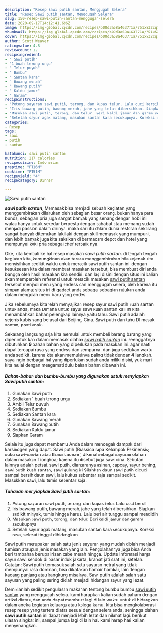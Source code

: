 ```yaml
---
description: "Resep Sawi putih santan, Menggugah Selera"
title: "Resep Sawi putih santan, Menggugah Selera"
slug: 150-resep-sawi-putih-santan-menggugah-selera
date: 2020-09-17T14:12:41.696Z
image: https://img-global.cpcdn.com/recipes/b00d3a68a463771a/751x532cq70/sawi-putih-santan-foto-resep-utama.jpg
thumbnail: https://img-global.cpcdn.com/recipes/b00d3a68a463771a/751x532cq70/sawi-putih-santan-foto-resep-utama.jpg
cover: https://img-global.cpcdn.com/recipes/b00d3a68a463771a/751x532cq70/sawi-putih-santan-foto-resep-utama.jpg
author: Scott Weaver
ratingvalue: 4.8
reviewcount: 12
recipeingredient:
- " Sawi putih"
- "1 buah terong ungu"
- " Telur puyuh"
- " Bumbu"
- " Santan kara"
- " Bawang merah"
- " Bawang putih"
- " Kaldu jamur"
- " Garam"
recipeinstructions:
- "Potong sayuran sawi putih, terong, dan kupas telur. Lalu cuci bersih"
- "Iris bawang putih, bawang merah, jahe yang telah dibersihkan. Siapkan sedikit minyak, tumis hingga harus. Lalu beri air tunggu sampai mendidih"
- "Masukan sawi putih, terong, dan telur. Beri kaldi jamur dan garam secukupnya"
- "Setelah sayur agak matang, masukan santan kara secukupnya. Koreksi rasa, selesai tinggal dihidangkan"
categories:
- Resep
tags:
- sawi
- putih
- santan

katakunci: sawi putih santan 
nutrition: 217 calories
recipecuisine: Indonesian
preptime: "PT16M"
cooktime: "PT51M"
recipeyield: "4"
recipecategory: Dinner

---
```



![Sawi putih santan](https://img-global.cpcdn.com/recipes/b00d3a68a463771a/751x532cq70/sawi-putih-santan-foto-resep-utama.jpg)

<b><i>sawi putih santan</i></b>, Memasak bisa menjadi sebuah kegiatan yang menggembirakan dilakukan oleh sebagian besar orang. bukan hanya para bunda, sebagian pria juga sangat banyak yang senang dengan hobi ini. walau hanya untuk sekedar berpesta dengan sahabat atau memang sudah menjadi passion dalam dirinya. maka dari itu dalam dunia restoran sekarang sangat banyak ditemukan laki laki dengan skill memasak yang mumpuni, dan lebih banyak juga kita saksikan di bermacam depot dan hotel yang mempunyai koki pria sebagai chef terbaik nya.

Oke, kita kembali ke hal resep masakan <i>sawi putih santan</i>. di tengah tengah kegiatan kita, kemungkinan akan terasa menggembirakan bila sejenak kita menyisihkan sedikit waktu untuk meracik sawi putih santan ini. dengan kesuksesan kita dalam membuat masakan tersebut, bisa membuat diri anda bangga oleh hasil masakan kita sendiri. dan lagi disini dengan situs ini kalian akan memperoleh referensi untuk meracik masakan <u>sawi putih santan</u> tersebut menjadi menu yang endess dan menggugah selera, oleh karena itu simpan alamat situs ini di gadget anda sebagai sebagian rujukan anda dalam mengolah menu baru yang endes.

Jika sebelumnya kita telah menyajikan resep sayur sawi putih kuah santan untuk anda, maka Dimana untuk sayur sawi kuah santan kali ini kita menambahkan bahan pelengkap lainnya yaitu tahu. Sawi putih adalah sejenis kubis yang berasal dari Beijing, Cina. Sawi putih dan tahu DI masak santan, pasti enak.


Sekarang langsung saja kita memulai untuk membeli barang barang yang diperuntuk kan dalam memasak olahan <u><i>sawi putih santan</i></u> ini. seenggaknya dibutuhkan <b>9</b> bahan bahan yang diperlukan pada masakan ini. agar nanti dapat tercapai rasa yang endess dan sempurna. dan juga sediakan waktu anda sedikit, karena kita akan memulainya paling tidak dengan <b>4</b> langkah. saya ingin berbagai hal yang diperlukan sudah anda miliki disini, yuk mari kita mulai dengan mengamati dulu bahan bahan dibawah ini.

<!--inarticleads1-->

##### Bahan-bahan dan bumbu-bumbu yang digunakan untuk menyiapkan Sawi putih santan:

1. Gunakan  Sawi putih
1. Sediakan 1 buah terong ungu
1. Ambil  Telur puyuh
1. Sediakan  Bumbu
1. Sediakan  Santan kara
1. Gunakan  Bawang merah
1. Gunakan  Bawang putih
1. Sediakan  Kaldu jamur
1. Siapkan  Garam


Selain itu juga dapat membantu Anda dalam mencegah dampak dari karsinogen yang dapat. Sawi putih (Brassica rapa Kelompok Pekinensis; suku sawi-sawian atau Brassicaceae ) dikenal sebagai sayuran olahan dalam masakan Tionghoa; karena itu disebut juga sawi cina. Sebutan lainnya adalah petsai..sawi putih, diantaranya asinan, capcay, sayur bening, sawi putih kuah santan, sawi gulung isi Silahkan daun sawi putih dicuci sampai bersih daun sawi, lalu kukus sebentar saja sampai sedikit. Masukkan sawi, lalu tumis sebentar saja. 

<!--inarticleads2-->

##### Tahapan menyiapkan Sawi putih santan:

1. Potong sayuran sawi putih, terong, dan kupas telur. Lalu cuci bersih
1. Iris bawang putih, bawang merah, jahe yang telah dibersihkan. Siapkan sedikit minyak, tumis hingga harus. Lalu beri air tunggu sampai mendidih
1. Masukan sawi putih, terong, dan telur. Beri kaldi jamur dan garam secukupnya
1. Setelah sayur agak matang, masukan santan kara secukupnya. Koreksi rasa, selesai tinggal dihidangkan


Sawi putih merupakan salah satu jenis sayuran yang mudah diolah menjadi tumisan ataupun jenis masakan yang lain. Pengolahannya juga bisa Anda beri tambahan berupa irisan cabe merah hingga. Update Informasi harga sayur sawi sendok di pasar induk jakarta, kramat jati saat ini, setelah. Catatan: Sawi putih termasuk salah satu sayuran netral yang tidak mempunyai rasa dominan, bisa dikatakan hampir hambar, lain dengan kacang panjang atau kangkung misalnya. Sawi putih adalah salah satu sayuran yang paling sering diolah menjadi hidangan sayur yang lezat. 

Demikianlah sedikit pengulasan makanan tentang bumbu bumbu <u>sawi putih santan</u> yang menggugah selera. kami harapkan kalian sudah paham dengan artikel diatas, dan anda dapat membuat lagi di lain waktu untuk di hidangkan dalam aneka kegiatan keluarga atau kolega kamu. kita bisa mengkolaborasi resep resep yang tertera diatas sesuai dengan selera anda, sehingga olahan <b>sawi putih santan</b> ini dapat menjadi lebih lezat dan nikmat lagi. berikut ulasan singkat ini, sampai jumpa lagi di lain hal. kami harap hari kalian menyenangkan.
